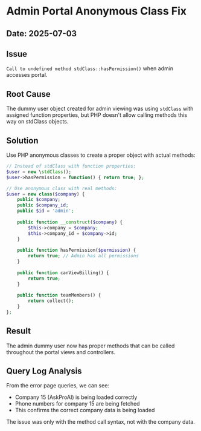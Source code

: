 # Admin Portal Anonymous Class Fix

## Date: 2025-07-03

## Issue
`Call to undefined method stdClass::hasPermission()` when admin accesses portal.

## Root Cause
The dummy user object created for admin viewing was using `stdClass` with assigned function properties, but PHP doesn't allow calling methods this way on stdClass objects.

## Solution
Use PHP anonymous classes to create a proper object with actual methods:

```php
// Instead of stdClass with function properties:
$user = new \stdClass();
$user->hasPermission = function() { return true; };

// Use anonymous class with real methods:
$user = new class($company) {
    public $company;
    public $company_id;
    public $id = 'admin';
    
    public function __construct($company) {
        $this->company = $company;
        $this->company_id = $company->id;
    }
    
    public function hasPermission($permission) {
        return true; // Admin has all permissions
    }
    
    public function canViewBilling() {
        return true;
    }
    
    public function teamMembers() {
        return collect();
    }
};
```

## Result
The admin dummy user now has proper methods that can be called throughout the portal views and controllers.

## Query Log Analysis
From the error page queries, we can see:
- Company 15 (AskProAI) is being loaded correctly
- Phone numbers for company 15 are being fetched
- This confirms the correct company data is being loaded

The issue was only with the method call syntax, not with the company data.